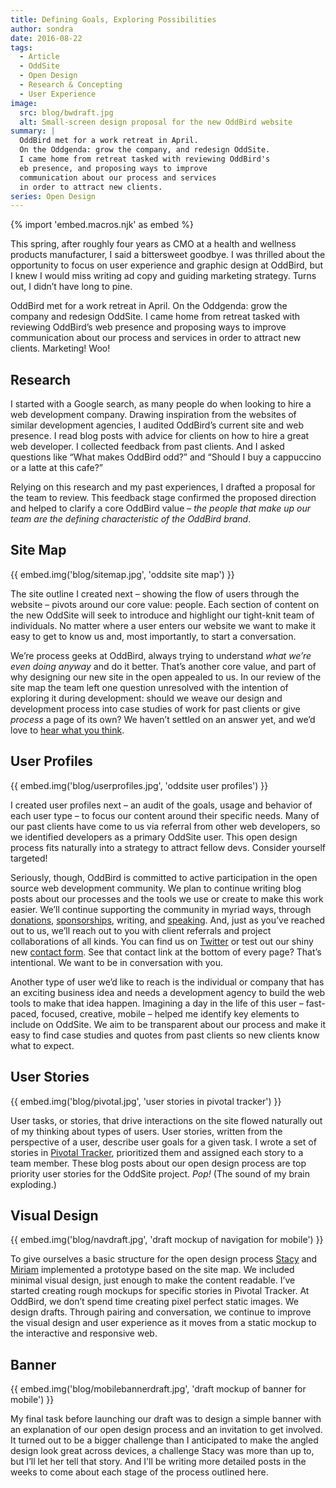 ```yaml
---
title: Defining Goals, Exploring Possibilities
author: sondra
date: 2016-08-22
tags:
  - Article
  - OddSite
  - Open Design
  - Research & Concepting
  - User Experience
image:
  src: blog/bwdraft.jpg
  alt: Small-screen design proposal for the new OddBird website
summary: |
  OddBird met for a work retreat in April.
  On the Oddgenda: grow the company, and redesign OddSite.
  I came home from retreat tasked with reviewing OddBird's
  eb presence, and proposing ways to improve
  communication about our process and services
  in order to attract new clients.
series: Open Design
---
```

{% import 'embed.macros.njk' as embed %}

This spring, after roughly four years as CMO at a health and wellness
products manufacturer, I said a bittersweet goodbye. I was thrilled
about the opportunity to focus on user experience and graphic design at
OddBird, but I knew I would miss writing ad copy and guiding marketing
strategy. Turns out, I didn’t have long to pine.

OddBird met for a work retreat in April. On the Oddgenda: grow the
company and redesign OddSite. I came home from retreat tasked with
reviewing OddBird’s web presence and proposing ways to improve
communication about our process and services in order to attract new
clients. Marketing! Woo!

## Research

I started with a Google search, as many people do when looking to hire a
web development company. Drawing inspiration from the websites of
similar development agencies, I audited OddBird’s current site and web
presence. I read blog posts with advice for clients on how to hire a
great web developer. I collected feedback from past clients. And I asked
questions like “What makes OddBird odd?” and “Should I buy a cappuccino
or a latte at this cafe?”

Relying on this research and my past experiences, I drafted a proposal
for the team to review. This feedback stage confirmed the proposed
direction and helped to clarify a core OddBird value – *the people that
make up our team are the defining characteristic of the OddBird brand*.

## Site Map

{{ embed.img('blog/sitemap.jpg', 'oddsite site map') }}

The site outline I created next – showing the flow of users through the
website – pivots around our core value: people. Each section of content
on the new OddSite will seek to introduce and highlight our tight-knit
team of individuals. No matter where a user enters our website we want
to make it easy to get to know us and, most importantly, to start a
conversation.

We’re process geeks at OddBird, always trying to understand *what we’re
even doing anyway* and do it better. That’s another core value, and part
of why designing our new site in the open appealed to us. In our review
of the site map the team left one question unresolved with the intention
of exploring it during development: should we weave our design and
development process into case studies of work for past clients or give
*process* a page of its own? We haven’t settled on an answer yet, and
we’d love to [hear what you think].

[hear what you think]: /contact/

## User Profiles

{{ embed.img('blog/userprofiles.jpg', 'oddsite user profiles') }}

I created user profiles next – an audit of the goals, usage and behavior
of each user type – to focus our content around their specific needs.
Many of our past clients have come to us via referral from other web
developers, so we identified developers as a primary OddSite user. This
open design process fits naturally into a strategy to attract fellow
devs. Consider yourself targeted!

Seriously, though, OddBird is committed to active participation in the
open source web development community. We plan to continue writing blog
posts about our processes and the tools we use or create to make this
work easier. We’ll continue supporting the community in myriad ways,
through [donations], [sponsorships][donations], writing, and [speaking].
And, just as you’ve reached out to us, we’ll reach out to you with
client referrals and project collaborations of all kinds. You can find us on
[Twitter] or test out our shiny new [contact form]. See that contact
link at the bottom of every page? That’s intentional. We want to be in
conversation with you.

Another type of user we’d like to reach is the individual or company
that has an exciting business idea and needs a development agency to
build the web tools to make that idea happen. Imagining a day in the
life of this user – fast-paced, focused, creative, mobile – helped me
identify key elements to include on OddSite. We aim to be transparent
about our process and make it easy to find case studies and quotes from
past clients so new clients know what to expect.

[donations]: /about/#sponsorships-and-donations
[speaking]: /talks/
[Twitter]: https://twitter.com/OddBird
[contact form]: /contact/

## User Stories

{{ embed.img('blog/pivotal.jpg', 'user stories in pivotal tracker') }}

User tasks, or stories, that drive interactions on the site flowed
naturally out of my thinking about types of users. User stories, written
from the perspective of a user, describe user goals for a given task. I
wrote a set of stories in [Pivotal Tracker], prioritized them and
assigned each story to a team member. These blog posts about our open
design process are top priority user stories for the OddSite project.
*Pop!* (The sound of my brain exploding.)

[Pivotal Tracker]: https://www.pivotaltracker.com/n/projects/22378

## Visual Design

{{ embed.img('blog/navdraft.jpg', 'draft mockup of navigation for mobile') }}

To give ourselves a basic structure for the open design process [Stacy]
and [Miriam] implemented a prototype based on the site map. We included
minimal visual design, just enough to make the content readable. I’ve
started creating rough mockups for specific stories in Pivotal Tracker.
At OddBird, we don’t spend time creating pixel perfect static images. We
design drafts. Through pairing and conversation, we continue to improve
the visual design and user experience as it moves from a static mockup
to the interactive and responsive web.

[Stacy]: /authors/stacy/
[Miriam]: /authors/miriam/

## Banner

{{ embed.img('blog/mobilebannerdraft.jpg', 'draft mockup of banner for mobile') }}

My final task before launching our draft was to design a simple banner
with an explanation of our open design process and an invitation to get
involved. It turned out to be a bigger challenge than I anticipated to
make the angled design look great across devices, a challenge Stacy was
more than up to, but I’ll let her tell that story. And I'll be writing
more detailed posts in the weeks to come about each stage of the process
outlined here.
